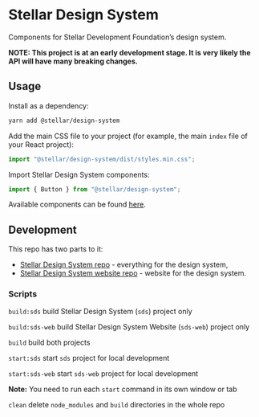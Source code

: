 # Stellar Design System

Components for Stellar Development Foundation’s design system.

**NOTE: This project is at an early development stage. It is very likely the API
will have many breaking changes.**

## Usage

Install as a dependency:

```bash
yarn add @stellar/design-system
```

Add the main CSS file to your project (for example, the main `index` file of
your React project):

```javascript
import "@stellar/design-system/dist/styles.min.css";
```

Import Stellar Design System components:

```javascript
import { Button } from "@stellar/design-system";
```

Available components can be found
[here](https://github.com/stellar/stellar-design-system/tree/main/src/components).

## Development

This repo has two parts to it:

- [Stellar Design System repo](./@stellar/design-system/) - everything for the
  design system,
- [Stellar Design System website repo](./@stellar/design-system-website/) -
  website for the design system.

### Scripts

`build:sds` build Stellar Design System (`sds`) project only

`build:sds-web` build Stellar Design System Website (`sds-web`) project only

`build` build both projects

`start:sds` start `sds` project for local development

`start:sds-web` start `sds-web` project for local development

**Note:** You need to run each `start` command in its own window or tab

`clean` delete `node_modules` and `build` directories in the whole repo
